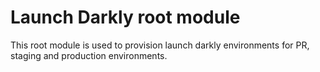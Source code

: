 # Launch Darkly root module

This root module is used to provision launch darkly environments for PR, staging and production environments.
